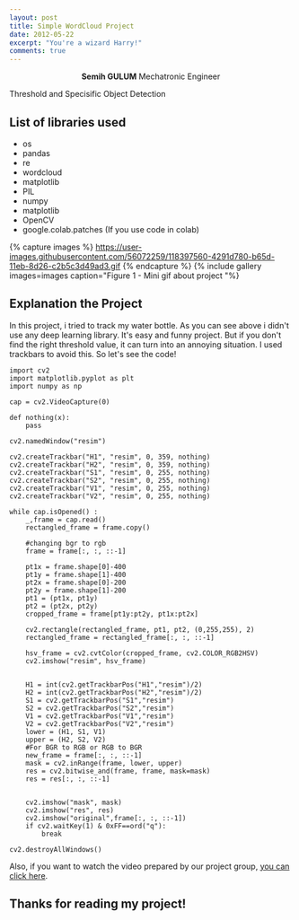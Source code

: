 ```yaml
---
layout: post
title: Simple WordCloud Project
date: 2012-05-22
excerpt: "You're a wizard Harry!"
comments: true
---
```

    
<center><b>Semih GULUM</b>    Mechatronic Engineer </center>

Threshold and Specisific Object Detection

## List of libraries used
* os
* pandas 
* re
* wordcloud
* matplotlib
* PIL
* numpy
* matplotlib
* OpenCV
* google.colab.patches (If you use code in colab)

{% capture images %}
	https://user-images.githubusercontent.com/56072259/118397560-4291d780-b65d-11eb-8d26-c2b5c3d49ad3.gif
{% endcapture %}
{% include gallery images=images caption="Figure 1 - Mini gif about project "%}

## Explanation the Project

In this project, i tried to track my water bottle. As you can see above i didn't use any deep learning library. It's easy and funny project. But if you don't find the right threshold value, it can turn into an annoying situation. I used trackbars to avoid this. So let's see the code!

```colab
import cv2
import matplotlib.pyplot as plt
import numpy as np

cap = cv2.VideoCapture(0)

def nothing(x):
	pass

cv2.namedWindow("resim")

cv2.createTrackbar("H1", "resim", 0, 359, nothing)
cv2.createTrackbar("H2", "resim", 0, 359, nothing)
cv2.createTrackbar("S1", "resim", 0, 255, nothing)
cv2.createTrackbar("S2", "resim", 0, 255, nothing)
cv2.createTrackbar("V1", "resim", 0, 255, nothing)
cv2.createTrackbar("V2", "resim", 0, 255, nothing)

while cap.isOpened() :
	_,frame = cap.read()
	rectangled_frame = frame.copy()

	#changing bgr to rgb
	frame = frame[:, :, ::-1]

	pt1x = frame.shape[0]-400
	pt1y = frame.shape[1]-400
	pt2x = frame.shape[0]-200
	pt2y = frame.shape[1]-200
	pt1 = (pt1x, pt1y)
	pt2 = (pt2x, pt2y)
	cropped_frame = frame[pt1y:pt2y, pt1x:pt2x]

	cv2.rectangle(rectangled_frame, pt1, pt2, (0,255,255), 2)
	rectangled_frame = rectangled_frame[:, :, ::-1]

	hsv_frame = cv2.cvtColor(cropped_frame, cv2.COLOR_RGB2HSV)
	cv2.imshow("resim", hsv_frame)


	H1 = int(cv2.getTrackbarPos("H1","resim")/2)
	H2 = int(cv2.getTrackbarPos("H2","resim")/2)
	S1 = cv2.getTrackbarPos("S1","resim")
	S2 = cv2.getTrackbarPos("S2","resim")
	V1 = cv2.getTrackbarPos("V1","resim")
	V2 = cv2.getTrackbarPos("V2","resim")
	lower = (H1, S1, V1)
	upper = (H2, S2, V2)
	#For BGR to RGB or RGB to BGR
	new_frame = frame[:, :, ::-1]
	mask = cv2.inRange(frame, lower, upper)
	res = cv2.bitwise_and(frame, frame, mask=mask)
	res = res[:, :, ::-1]

	
	cv2.imshow("mask", mask)
	cv2.imshow("res", res)
	cv2.imshow("original",frame[:, :, ::-1])
	if cv2.waitKey(1) & 0xFF==ord("q"):
		break 
			
cv2.destroyAllWindows()
```

Also, if you want to watch the video prepared by our project group, [you can click here](https://www.youtube.com/watch?v=0Dsjd2Zoi54). 

## Thanks for reading my project!